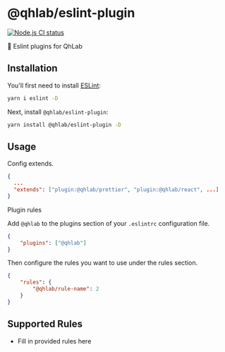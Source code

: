 # @qhlab/eslint-plugin

[![Node.js CI status](https://github.com/iamyoki/qhlab-eslint-plugin/workflows/Node.js%20CI/badge.svg)](https://github.com/iamyoki/qhlab-eslint-plugin/actions)

🧪 Eslint plugins for QhLab

## Installation

You'll first need to install [ESLint](https://eslint.org/):

```sh
yarn i eslint -D
```

Next, install `@qhlab/eslint-plugin`:

```sh
yarn install @qhlab/eslint-plugin -D
```

## Usage

Config extends.

```json
{
  ...
  "extends": ["plugin:@qhlab/prettier", "plugin:@qhlab/react", ...]
}
```

Plugin rules

Add `@qhlab` to the plugins section of your `.eslintrc` configuration file.

```json
{
    "plugins": ["@qhlab"]
}
```


Then configure the rules you want to use under the rules section.

```json
{
    "rules": {
        "@qhlab/rule-name": 2
    }
}
```

## Supported Rules

* Fill in provided rules here
